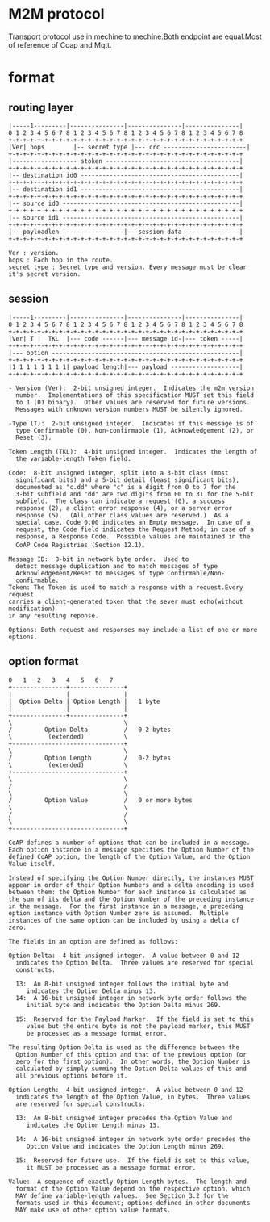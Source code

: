
# M2M protocol
Transport protocol use in mechine to mechine.Both endpoint are equal.Most of  reference of Coap and Mqtt.

# format
## routing layer

    |-----1---------|---------------|---------------|---------------|
    0 1 2 3 4 5 6 7 8 1 2 3 4 5 6 7 8 1 2 3 4 5 6 7 8 1 2 3 4 5 6 7 8
    +-+-+-+-+-+-+-+-+-+-+-+-+-+-+-+-+-+-+-+-+-+-+-+-+-+-+-+-+-+-+-+-+
    |Ver| hops		  |-- secret type |--- crc -----------------------|
    +-+-+-+-+-+-+-+-+-+-+-+-+-+-+-+-+-+-+-+-+-+-+-+-+-+-+-+-+-+-+-+-+
    |------------------ stoken -------------------------------------|
    +-+-+-+-+-+-+-+-+-+-+-+-+-+-+-+-+-+-+-+-+-+-+-+-+-+-+-+-+-+-+-+-+
    |-- destination id0 --------------------------------------------|
    +-+-+-+-+-+-+-+-+-+-+-+-+-+-+-+-+-+-+-+-+-+-+-+-+-+-+-+-+-+-+-+-+
    |-- destination id1 --------------------------------------------|
    +-+-+-+-+-+-+-+-+-+-+-+-+-+-+-+-+-+-+-+-+-+-+-+-+-+-+-+-+-+-+-+-+
    |-- source id0 -------------------------------------------------|
    +-+-+-+-+-+-+-+-+-+-+-+-+-+-+-+-+-+-+-+-+-+-+-+-+-+-+-+-+-+-+-+-+
    |-- source id1 -------------------------------------------------|
    +-+-+-+-+-+-+-+-+-+-+-+-+-+-+-+-+-+-+-+-+-+-+-+-+-+-+-+-+-+-+-+-+
    |-- payloadlen -----------------|-- session data ---------------|
    +-+-+-+-+-+-+-+-+-+-+-+-+-+-+-+-+-+-+-+-+-+-+-+-+-+-+-+-+-+-+-+-+

	Ver : version.
	hops : Each hop in the route.
    secret type : Secret type and version. Every message must be clear it's secret version.
	
	
## session

    |-----1---------|---------------|---------------|---------------|
    0 1 2 3 4 5 6 7 8 1 2 3 4 5 6 7 8 1 2 3 4 5 6 7 8 1 2 3 4 5 6 7 8
    +-+-+-+-+-+-+-+-+-+-+-+-+-+-+-+-+-+-+-+-+-+-+-+-+-+-+-+-+-+-+-+-+
    |Ver| T |  TKL  |--- code ------|--- message id-|--- token -----|
    +-+-+-+-+-+-+-+-+-+-+-+-+-+-+-+-+-+-+-+-+-+-+-+-+-+-+-+-+-+-+-+-+
    |--- option ----------------------------------------------------|
    +-+-+-+-+-+-+-+-+-+-+-+-+-+-+-+-+-+-+-+-+-+-+-+-+-+-+-+-+-+-+-+-+
    |1 1 1 1 1 1 1 1| payload length|--- payload -------------------|
    +-+-+-+-+-+-+-+-+-+-+-+-+-+-+-+-+-+-+-+-+-+-+-+-+-+-+-+-+-+-+-+-+
    
    - Version (Ver):  2-bit unsigned integer.  Indicates the m2m version
      number.  Implementations of this specification MUST set this field
      to 1 (01 binary).  Other values are reserved for future versions.
      Messages with unknown version numbers MUST be silently ignored.
      
    -Type (T):  2-bit unsigned integer.  Indicates if this message is of`
      type Confirmable (0), Non-confirmable (1), Acknowledgement (2), or
      Reset (3).
      
    Token Length (TKL):  4-bit unsigned integer.  Indicates the length of
      the variable-length Token field.
      
    Code:  8-bit unsigned integer, split into a 3-bit class (most
      significant bits) and a 5-bit detail (least significant bits),
      documented as "c.dd" where "c" is a digit from 0 to 7 for the
      3-bit subfield and "dd" are two digits from 00 to 31 for the 5-bit
      subfield.  The class can indicate a request (0), a success
      response (2), a client error response (4), or a server error
      response (5).  (All other class values are reserved.)  As a
      special case, Code 0.00 indicates an Empty message.  In case of a
      request, the Code field indicates the Request Method; in case of a
      response, a Response Code.  Possible values are maintained in the
      CoAP Code Registries (Section 12.1)。
    
    Message ID:  8-bit in network byte order.  Used to
      detect message duplication and to match messages of type
      Acknowledgement/Reset to messages of type Confirmable/Non-
      confirmable.
    Token: The Token is used to match a response with a request.Every request
    carries a client-generated token that the sever must echo(without modification)
    in any resulting reponse.
    
    Options: Both request and responses may include a list of one or more options.  
## option format 

    0   1   2   3   4   5   6   7
    +---------------+---------------+
    |               |               |
    |  Option Delta | Option Length |   1 byte
    |               |               |
    +---------------+---------------+
    \                               \
    /         Option Delta          /   0-2 bytes
    \          (extended)           \
    +-------------------------------+
    \                               \
    /         Option Length         /   0-2 bytes
    \          (extended)           \
    +-------------------------------+
    \                               \
    /                               /
    \                               \
    /         Option Value          /   0 or more bytes
    \                               \
    /                               /
    \                               \
    +-------------------------------+
    
    CoAP defines a number of options that can be included in a message.
    Each option instance in a message specifies the Option Number of the
    defined CoAP option, the length of the Option Value, and the Option
    Value itself.
    
    Instead of specifying the Option Number directly, the instances MUST
    appear in order of their Option Numbers and a delta encoding is used
    between them: the Option Number for each instance is calculated as
    the sum of its delta and the Option Number of the preceding instance
    in the message.  For the first instance in a message, a preceding
    option instance with Option Number zero is assumed.  Multiple
    instances of the same option can be included by using a delta of
    zero.
    
    The fields in an option are defined as follows:
    
    Option Delta:  4-bit unsigned integer.  A value between 0 and 12
      indicates the Option Delta.  Three values are reserved for special
      constructs:
    
      13:  An 8-bit unsigned integer follows the initial byte and
         indicates the Option Delta minus 13.
      14:  A 16-bit unsigned integer in network byte order follows the
         initial byte and indicates the Option Delta minus 269.
    
      15:  Reserved for the Payload Marker.  If the field is set to this
         value but the entire byte is not the payload marker, this MUST
         be processed as a message format error.
    
    The resulting Option Delta is used as the difference between the
      Option Number of this option and that of the previous option (or
      zero for the first option).  In other words, the Option Number is
      calculated by simply summing the Option Delta values of this and
      all previous options before it.
    
    Option Length:  4-bit unsigned integer.  A value between 0 and 12
      indicates the length of the Option Value, in bytes.  Three values
      are reserved for special constructs:
    
      13:  An 8-bit unsigned integer precedes the Option Value and
         indicates the Option Length minus 13.
    
      14:  A 16-bit unsigned integer in network byte order precedes the
         Option Value and indicates the Option Length minus 269.
    
      15:  Reserved for future use.  If the field is set to this value,
         it MUST be processed as a message format error.
    
    Value:  A sequence of exactly Option Length bytes.  The length and
      format of the Option Value depend on the respective option, which
      MAY define variable-length values.  See Section 3.2 for the
      formats used in this document; options defined in other documents
      MAY make use of other option value formats.
